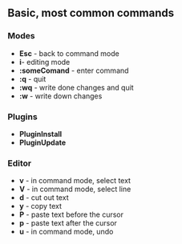 ## Basic, most common commands

### Modes
- **Esc** - back to command mode
- **i**- editing mode
- **:someComand** - enter command
- **:q** - quit
- **:wq** - write done changes and quit
- **:w** - write down changes

### Plugins
- **PluginInstall**
- **PluginUpdate**

### Editor
- **v** - in command mode, select text
- **V** - in command mode, select line
- **d** - cut out text
- **y** - copy text
- **P** - paste text before the cursor
- **p** - paste text after the cursor
- **u** - in command mode, undo